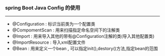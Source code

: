 ### spring Boot Java Config 的使用
---
* @Configuration : 标识当前类为一个配置类
* @CompomentScan : 用来扫描指定命名空间下的注解类
* @Import : 用来导入其他的带有@Configuration注解的类(导入其他配置类)
* @ImportResource : 导入xml配置文件
* @Bean : 用来定义一个bean , 可以指定init(),destory()方法,指定bean的范围
